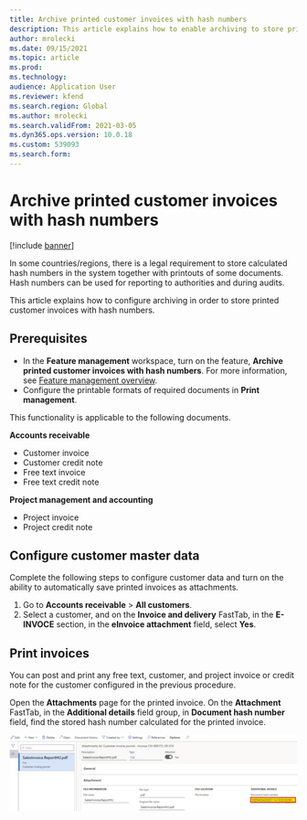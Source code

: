 ```yaml
---
title: Archive printed customer invoices with hash numbers
description: This article explains how to enable archiving to store printed customer invoices with hash numbers.
author: mrolecki
ms.date: 09/15/2021
ms.topic: article
ms.prod: 
ms.technology: 
audience: Application User
ms.reviewer: kfend
ms.search.region: Global
ms.author: mrolecki
ms.search.validFrom: 2021-03-05
ms.dyn365.ops.version: 10.0.18
ms.custom: 539093
ms.search.form: 
---
```


# Archive printed customer invoices with hash numbers

[!include [banner](../includes/banner.md)]

In some countries/regions, there is a legal requirement to store calculated hash numbers in the system together with printouts of some documents. Hash numbers can be used for reporting to authorities and during audits.

This article explains how to configure archiving in order to store printed customer invoices with hash numbers.

## Prerequisites

- In the **Feature management** workspace, turn on the feature, **Archive printed customer invoices with hash numbers**. For more information, see [Feature management overview](../../fin-ops-core/fin-ops/get-started/feature-management/feature-management-overview.md).
- Configure the printable formats of required documents in **Print management**.

This functionality is applicable to the following documents.

**Accounts receivable**
- Customer invoice
- Customer credit note
- Free text invoice
- Free text credit note

**Project management and accounting**
- Project invoice
- Project credit note

## Configure customer master data
Complete the following steps to configure customer data and turn on the ability to automatically save printed invoices as attachments.

1. Go to **Accounts receivable** > **All customers**. 
2. Select a customer, and on the **Invoice and delivery** FastTab, in the **E-INVOCE** section, in the **eInvoice attachment** field, select **Yes**.

## Print invoices
You can post and print any free text, customer, and project invoice or credit note for the customer configured in the previous procedure.

Open the **Attachments** page for the printed invoice. On the **Attachment** FastTab, in the **Additional details** field group, in **Document hash number** field, find the stored hash number calculated for the printed invoice.

![Attachment hash number.](media/attach-hash-num.jpg)

